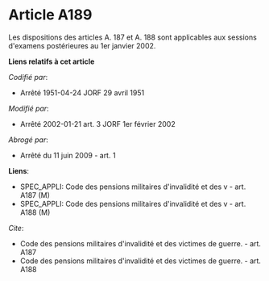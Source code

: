 # Article A189

Les dispositions des articles A. 187 et A. 188 sont applicables aux sessions d'examens postérieures au 1er janvier 2002.

**Liens relatifs à cet article**

_Codifié par_:

  - Arrêté 1951-04-24 JORF 29 avril 1951

_Modifié par_:

  - Arrêté 2002-01-21 art. 3 JORF 1er février 2002

_Abrogé par_:

  - Arrêté du 11 juin 2009 - art. 1

**Liens**:

  - SPEC_APPLI: Code des pensions militaires d'invalidité et des v - art. A187 (M)
  - SPEC_APPLI: Code des pensions militaires d'invalidité et des v - art. A188 (M)

_Cite_:

  - Code des pensions militaires d'invalidité et des victimes de guerre. - art. A187
  - Code des pensions militaires d'invalidité et des victimes de guerre. - art. A188
